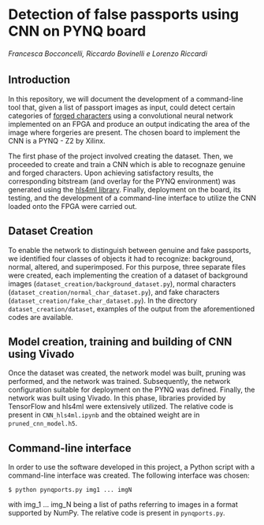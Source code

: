 # Detection of false passports using CNN on PYNQ board

<h6> Francesca Bocconcelli, Riccardo Bovinelli e Lorenzo Riccardi</h6>

<h2> Introduction </h2>

In this repository, we will document the development of a command-line tool that, given a list of passport images as input, could detect certain categories of <ins cite="https://github.com/turab45/Dataset-forged-characters-detection-on-driving-licences-and-passports">forged characters</ins> using a convolutional neural network implemented on an FPGA and produce an output indicating the area of the image where forgeries are present. The chosen board to implement the CNN is a PYNQ - Z2 by Xilinx. 

The first phase of the project involved creating the dataset. Then, we proceeded to create and train a CNN which is able to recognaze genuine and forged characters. Upon achieving satisfactory results, the corresponding bitstream (and overlay for the PYNQ environment) was generated using the <ins cite="https://github.com/fastmachinelearning/hls4ml">hls4ml library</ins>. 
Finally, deployment on the board, its testing, and the development of a command-line interface to utilize the CNN loaded onto the FPGA were carried out.

<h2>Dataset Creation</h2>

To enable the network to distinguish between genuine and fake passports, we identified four classes of objects it had to recognize: background, normal, altered, and superimposed. For this purpose, three separate files were created, each implementing the creation of a dataset of background images (`dataset_creation/background_dataset.py`), normal characters (`dataset_creation/normal_char_dataset.py`), and fake characters (`dataset_creation/fake_char_dataset.py`). In the directory `dataset_creation/dataset`, examples of the output from the aforementioned codes are available.

<h2>Model creation, training and building of CNN using Vivado</h2>

Once the dataset was created, the network model was built, pruning was performed, and the network was trained. Subsequently, the network configuration suitable for deployment on the PYNQ was defined. Finally, the network was built using Vivado. In this phase, libraries provided by TensorFlow and hls4ml were extensively utilized.
The relative code is present in `CNN_hls4ml.ipynb` and the obtained weight are in `pruned_cnn_model.h5`.

<h2>Command-line interface</h2>

In order to use the software developed in this project, a Python script with a command-line interface was created. The following interface was chosen:
```
$ python pynqports.py img1 ... imgN
```
with img_1 ... img_N being a list of paths referring to images in a format supported by NumPy. 
The relative code is present in `pynqports.py`.

  
